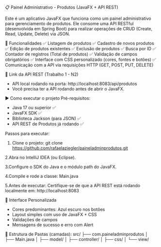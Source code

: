📋 Painel Administrativo - Produtos (JavaFX + API REST)

Este é um aplicativo JavaFX que funciona como um painel administrativo para gerenciamento de produtos. Ele consome uma API RESTful (desenvolvida em Spring Boot) para realizar operações de CRUD (Create, Read, Update, Delete) via JSON.

🎯 Funcionalidades
✅ Listagem de produtos
✅ Cadastro de novos produtos
✅ Edição de produtos existentes
✅ Exclusão de produtos
✅ Busca por ID
✅ Contador de registros (Total de produtos)
✅ Validação de campos obrigatórios
✅ Interface com CSS personalizado (cores, fontes e botões)
✅ Comunicação com a API via requisições HTTP (GET, POST, PUT, DELETE)

🔗 Link da API REST (Trabalho 1 - N2)
- API local rodando na porta: http://localhost:8083/api/produtos
- Você precisa ter a API rodando antes de abrir o JavaFX.

▶️ Como executar o projeto
Pré-requisitos:
- Java 17 ou superior ✅
- JavaFX SDK ✅
- Biblioteca Jackson (para JSON) ✅
- API REST de Produtos já rodando ✅

Passos para executar:
1. Clone o projeto:
git clone https://github.com/rafaelaziegler/paineladminprodutos.git

2.Abra no IntelliJ IDEA (ou Eclipse).

3.Configure o SDK do Java e o módulo path do JavaFX.

4.Compile e rode a classe:
Main.java

5.Antes de executar:
Certifique-se de que a API REST está rodando localmente em:
http://localhost:8083

🎨 Interface Personalizada
- Cores predominantes: Azul escuro nos botões
- Layout simples com uso de JavaFX + CSS
- Validações de campos
- Mensagens de sucesso e erro com Alert

📁 Estrutura de Pastas (camadas):
src/
├── com.paineladminprodutos
│    ├── Main.java
│    ├── model/
│    ├── controller/
│    ├── css/
│    └── view/


